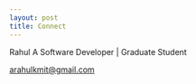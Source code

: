 ```yaml
---
layout: post
title: Connect
---
```


Rahul A
Software Developer | Graduate Student

arahulkmit@gmail.com
